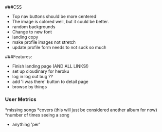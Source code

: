 ###CSS
  * Top nav buttons should be more centered
  * The image is colored well, but it could be better. 
  * random backgrounds
  * Change to new font
  * landing copy
  * make profile images not stretch
  * update profile form needs to not suck so much



  ###Features:
   * Finish landing page (AND ALL LINKS!)
   * set up cloudinary for heroku
   * log in log out bug ??
   * add 'i was there' button to detail page
   * browse by things
   
### User Metrics
*missing songs
*covers (this will just be considered another album for now)
*number of times seeing a song
* anything 'per'
